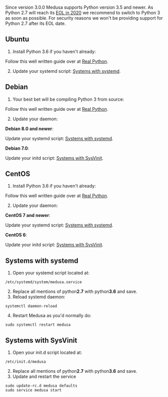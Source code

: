 Since version 3.0.0 Medusa supports Python version 3.5 and newer. As Python 2.7 will reach its [EOL in 2020](https://github.com/python/devguide/pull/344) we recommend to switch to Python 3 as soon as possible. For security reasons we won't be providing support for Python 2.7 after its EOL date.

## Ubuntu
1. Install Python 3.6 if you haven't already:

Follow this well written guide over at [Real Python](https://realpython.com/installing-python/#ubuntu).

2. Update your systemd script: [Systems with systemd](https://github.com/pymedusa/Medusa/wiki/_new#systems-with-systemd).


## Debian
1. Your best bet will be compiling Python 3 from source:

Follow this well written guide over at [Real Python](https://realpython.com/installing-python/#compiling-python-from-source).

2. Update your daemon:

**Debian 8.0 and newer**:

Update your systemd script: [Systems with systemd](https://github.com/pymedusa/Medusa/wiki/_new#systems-with-systemd).

**Debian 7.0**:

Update your initd script: [Systems with SysVinit](https://github.com/pymedusa/Medusa/wiki/Switch-to-Python-3#systems-with-sysvinit).

## CentOS
1. Install Python 3.6 if you haven't already:

Follow this well written guide over at [Real Python](https://realpython.com/installing-python/#centos).

2. Update your daemon:

**CentOS 7 and newer**:

Update your systemd script: [Systems with systemd](https://github.com/pymedusa/Medusa/wiki/_new#systems-with-systemd).

**CentOS 6**:

Update your initd script: [Systems with SysVinit](https://github.com/pymedusa/Medusa/wiki/Switch-to-Python-3#systems-with-sysvinit).

## Systems with systemd
1. Open your systemd script located at:
```
/etc/systemd/system/medusa.service
```
2. Replace all mentions of python**2.7** with python**3.6** and save.
3. Reload systemd daemon:
```
systemctl daemon-reload
```
4. Restart Medusa as you'd normally do:
```
sudo systemctl restart medusa
```

## Systems with SysVinit
1. Open your init.d script located at:
```
/etc/init.d/medusa
```
2. Replace all mentions of python**2.7** with python**3.6** and save.
3. Update and restart the service
```
sudo update-rc.d medusa defaults
sudo service medusa start
```